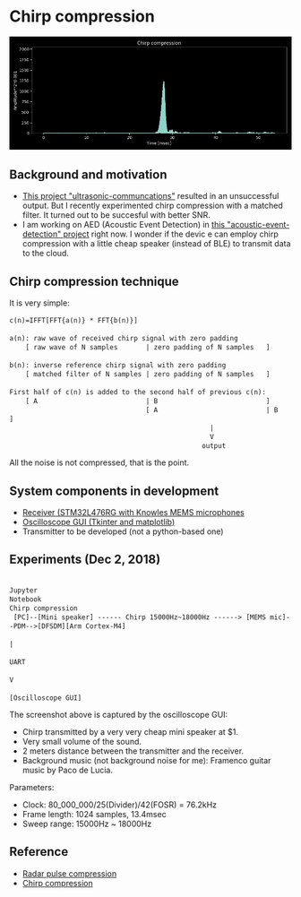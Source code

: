 # Chirp compression

![](./oscilloscope/screenshots/chirp_compression.jpg)

## Background and motivation

- [This project "ultrasonic-communcations"](https://github.com/araobp/ultrasonic-communication) resulted in an unsuccessful output. But I recently experimented chirp compression with a matched filter. It turned out to be succesful with better SNR.
- I am working on AED (Acoustic Event Detection) in [this "acoustic-event-detection" project](https://github.com/araobp/acoustic-event-detection) right now. I wonder if the devic
e can employ chirp compression with a little cheap speaker (instead of BLE) to transmit data to the cloud.

## Chirp compression technique

It is very simple:

```
c(n)=IFFT[FFT{a(n)} * FFT{b(n)}]

a(n): raw wave of received chirp signal with zero padding
    [ raw wave of N samples       | zero padding of N samples   ]

b(n): inverse reference chirp signal with zero padding
    [ matched filter of N samples | zero padding of N samples   ]

First half of c(n) is added to the second half of previous c(n):
    [ A                           | B                           ]
                                  [ A                           | B                           ]
                                                  |
                                                  V
                                                output

```

All the noise is not compressed, that is the point.

## System components in development

- [Receiver (STM32L476RG with Knowles MEMS microphones](./stm32)
- [Oscilloscope GUI (Tkinter and matplotlib)](./oscilloscope)
- Transmitter to be developed (not a python-based one)

## Experiments (Dec 2, 2018)

```

Jupyter
Notebook                                                                          Chirp compression
 [PC]--[Mini speaker] ------ Chirp 15000Hz~18000Hz ------> [MEMS mic]--PDM-->[DFSDM][Arm Cortex-M4]
                                                                                          |
                                                                                         UART
                                                                                          V
                                                                                    [Oscilloscope GUI]

```

The screenshot above is captured by the oscilloscope GUI:
- Chirp transmitted by a very very cheap mini speaker at $1.
- Very small volume of the sound.
- 2 meters distance between the transmitter and the receiver.
- Background music (not background noise for me): Framenco guitar music by Paco de Lucia.

Parameters:
- Clock: 80_000_000/25(Divider)/42(FOSR) = 76.2kHz
- Frame length: 1024 samples, 13.4msec
- Sweep range: 15000Hz ~ 18000Hz

## Reference

- [Radar pulse compression](https://www.ittc.ku.edu/workshops/Summer2004Lectures/Radar_Pulse_Compression.pdf)
- [Chirp compression](https://en.wikipedia.org/wiki/Chirp_compression)
